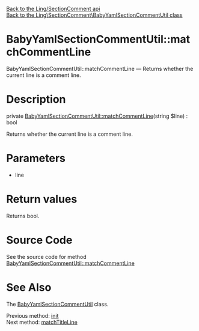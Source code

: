 [Back to the Ling/SectionComment api](https://github.com/lingtalfi/SectionComment/blob/master/doc/api/Ling/SectionComment.md)<br>
[Back to the Ling\SectionComment\BabyYamlSectionCommentUtil class](https://github.com/lingtalfi/SectionComment/blob/master/doc/api/Ling/SectionComment/BabyYamlSectionCommentUtil.md)


BabyYamlSectionCommentUtil::matchCommentLine
================



BabyYamlSectionCommentUtil::matchCommentLine — Returns whether the current line is a comment line.




Description
================


private [BabyYamlSectionCommentUtil::matchCommentLine](https://github.com/lingtalfi/SectionComment/blob/master/doc/api/Ling/SectionComment/BabyYamlSectionCommentUtil/matchCommentLine.md)(string $line) : bool




Returns whether the current line is a comment line.




Parameters
================


- line

    


Return values
================

Returns bool.








Source Code
===========
See the source code for method [BabyYamlSectionCommentUtil::matchCommentLine](https://github.com/lingtalfi/SectionComment/blob/master/BabyYamlSectionCommentUtil.php#L302-L305)


See Also
================

The [BabyYamlSectionCommentUtil](https://github.com/lingtalfi/SectionComment/blob/master/doc/api/Ling/SectionComment/BabyYamlSectionCommentUtil.md) class.

Previous method: [init](https://github.com/lingtalfi/SectionComment/blob/master/doc/api/Ling/SectionComment/BabyYamlSectionCommentUtil/init.md)<br>Next method: [matchTitleLine](https://github.com/lingtalfi/SectionComment/blob/master/doc/api/Ling/SectionComment/BabyYamlSectionCommentUtil/matchTitleLine.md)<br>

